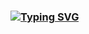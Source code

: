 ### [![Typing SVG](https://readme-typing-svg.demolab.com?font=Fira+Code&size=25&pause=1000&color=23C228&background=000000&center=true&vCenter=true&random=false&width=850&lines=Hello%2C+I+am+Salt;I'm+training+to+be+a+front-end+ninja)](https://git.io/typing-svg)

<!--
**Beatnik01/Beatnik01** is a ✨ _special_ ✨ repository because its `README.md` (this file) appears on your GitHub profile.

Here are some ideas to get you started:

- 🔭 I’m currently working on ...
- 🌱 I’m currently learning ...
- 👯 I’m looking to collaborate on ...
- 🤔 I’m looking for help with ...
- 💬 Ask me about ...
- 📫 How to reach me: ...
- 😄 Pronouns: ...
- ⚡ Fun fact: ...
-->
